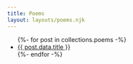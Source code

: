 ```yaml
---
title: Poems
layout: layouts/poems.njk
---
```


<ul id="collectionList">
{%- for post in collections.poems -%}
  <li><i class="fas fa-moon"></i><a href="{{ post.url | url }}">{{ post.data.title }}</a></li>
{%- endfor -%}
</ul>
